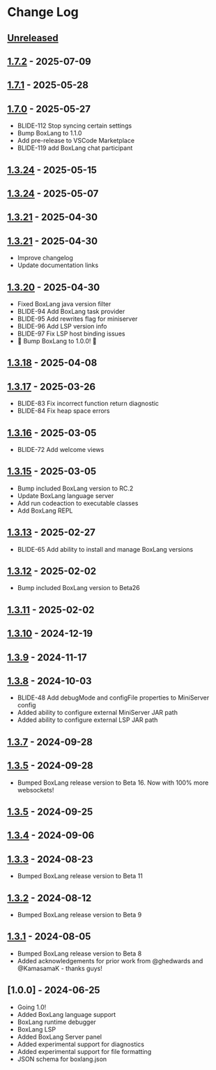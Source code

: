# Change Log

## [Unreleased]

## [1.7.2] - 2025-07-09

## [1.7.1] - 2025-05-28

## [1.7.0] - 2025-05-27

- BLIDE-112 Stop syncing certain settings
- Bump BoxLang to 1.1.0
- Add pre-release to VSCode Marketplace
- BLIDE-119 add BoxLang chat participant

## [1.3.24] - 2025-05-15

## [1.3.24] - 2025-05-07

## [1.3.21] - 2025-04-30

## [1.3.21] - 2025-04-30

- Improve changelog
- Update documentation links

## [1.3.20] - 2025-04-30

- Fixed BoxLang java version filter
- BLIDE-94 Add BoxLang task provider
- BLIDE-95 Add rewrites flag for miniserver
- BLIDE-96 Add LSP version info
- BLIDE-97 Fix LSP host binding issues
- 🎉 Bump BoxLang to 1.0.0! 🎉

## [1.3.18] - 2025-04-08

## [1.3.17] - 2025-03-26

- BLIDE-83 Fix incorrect function return diagnostic
- BLIDE-84 Fix heap space errors

## [1.3.16] - 2025-03-05

- BLIDE-72 Add welcome views

## [1.3.15] - 2025-03-05

- Bump included BoxLang version to RC.2
- Update BoxLang language server
- Add run codeaction to executable classes
- Add BoxLang REPL

## [1.3.13] - 2025-02-27

- BLIDE-65 Add ability to install and manage BoxLang versions

## [1.3.12] - 2025-02-02

- Bump included BoxLang version to Beta26

## [1.3.11] - 2025-02-02

## [1.3.10] - 2024-12-19

## [1.3.9] - 2024-11-17

## [1.3.8] - 2024-10-03

- BLIDE-48 Add debugMode and configFile properties to MiniServer config
- Added ability to configure external MiniServer JAR path
- Added ability to configure external LSP JAR path

## [1.3.7] - 2024-09-28

## [1.3.5] - 2024-09-28

- Bumped BoxLang release version to Beta 16. Now with 100% more websockets!

## [1.3.5] - 2024-09-25

## [1.3.4] - 2024-09-06

## [1.3.3] - 2024-08-23

- Bumped BoxLang release version to Beta 11

## [1.3.2] - 2024-08-12

- Bumped BoxLang release version to Beta 9

## [1.3.1] - 2024-08-05

- Bumped BoxLang release version to Beta 8
- Added acknowledgements for prior work from @ghedwards and @KamasamaK - thanks guys!

## [1.0.0] - 2024-06-25

- Going 1.0!
- Added BoxLang language support
- BoxLang runtime debugger
- BoxLang LSP
- Added BoxLang Server panel
- Added experimental support for diagnostics
- Added experimental support for file formatting
- JSON schema for boxlang.json

[Unreleased]: https://github.com/ortus-boxlang/vscode-boxlang/compare/v1.7.2...HEAD

[1.7.2]: https://github.com/ortus-boxlang/vscode-boxlang/compare/v1.7.1...v1.7.2

[1.7.1]: https://github.com/ortus-boxlang/vscode-boxlang/compare/v1.7.0...v1.7.1

[1.7.0]: https://github.com/ortus-boxlang/vscode-boxlang/compare/v1.3.24...v1.7.0

[1.3.24]: https://github.com/ortus-boxlang/vscode-boxlang/compare/v1.3.24...v1.3.24

[1.3.21]: https://github.com/ortus-boxlang/vscode-boxlang/compare/v1.3.21...v1.3.21

[1.3.20]: https://github.com/ortus-boxlang/vscode-boxlang/compare/v1.3.18...v1.3.20

[1.3.18]: https://github.com/ortus-boxlang/vscode-boxlang/compare/v1.3.17...v1.3.18

[1.3.17]: https://github.com/ortus-boxlang/vscode-boxlang/compare/v1.3.16...v1.3.17

[1.3.16]: https://github.com/ortus-boxlang/vscode-boxlang/compare/v1.3.15...v1.3.16

[1.3.15]: https://github.com/ortus-boxlang/vscode-boxlang/compare/v1.3.13...v1.3.15

[1.3.13]: https://github.com/ortus-boxlang/vscode-boxlang/compare/v1.3.12...v1.3.13

[1.3.12]: https://github.com/ortus-boxlang/vscode-boxlang/compare/v1.3.11...v1.3.12

[1.3.11]: https://github.com/ortus-boxlang/vscode-boxlang/compare/v1.3.10...v1.3.11

[1.3.10]: https://github.com/ortus-boxlang/vscode-boxlang/compare/v1.3.9...v1.3.10

[1.3.9]: https://github.com/ortus-boxlang/vscode-boxlang/compare/v1.3.8...v1.3.9

[1.3.8]: https://github.com/ortus-boxlang/vscode-boxlang/compare/v1.3.7...v1.3.8

[1.3.7]: https://github.com/ortus-boxlang/vscode-boxlang/compare/v1.3.5...v1.3.7

[1.3.5]: https://github.com/ortus-boxlang/vscode-boxlang/compare/v1.3.5...v1.3.5

[1.3.4]: https://github.com/ortus-boxlang/vscode-boxlang/compare/v1.3.3...v1.3.4

[1.3.3]: https://github.com/ortus-boxlang/vscode-boxlang/compare/v1.3.2...v1.3.3

[1.3.2]: https://github.com/ortus-boxlang/vscode-boxlang/compare/v1.3.1...v1.3.2

[1.3.1]: https://github.com/ortus-boxlang/vscode-boxlang/compare/df91d9ff46061157e7b5fd1a55a6af9db645c681...v1.3.1
